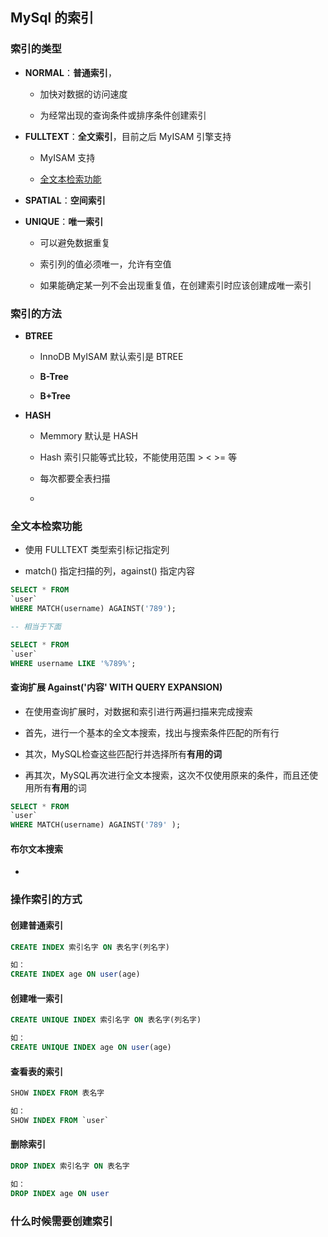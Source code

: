## MySql 的索引

### 索引的类型

- **NORMAL**：**普通索引**，
    - 加快对数据的访问速度

    - 为经常出现的查询条件或排序条件创建索引

- **FULLTEXT**：**全文索引**，目前之后 MyISAM 引擎支持

    - MyISAM 支持    

    - [全文本检索功能](#全文本检索功能)

- **SPATIAL**：**空间索引**


- **UNIQUE**：**唯一索引**
    - 可以避免数据重复

    - 索引列的值必须唯一，允许有空值

    - 如果能确定某一列不会出现重复值，在创建索引时应该创建成唯一索引

### 索引的方法

- **BTREE**

    - InnoDB MyISAM 默认索引是 BTREE
    
    - **B-Tree**
    

    - **B+Tree**

- **HASH**

    - Memmory 默认是 HASH

    - Hash 索引只能等式比较，不能使用范围 > < >= 等

    - 每次都要全表扫描

    - 

### 全文本检索功能

- 使用 FULLTEXT 类型索引标记指定列

- match() 指定扫描的列，against() 指定内容
```sql
SELECT * FROM
`user`
WHERE MATCH(username) AGAINST('789');

-- 相当于下面

SELECT * FROM
`user`
WHERE username LIKE '%789%';

```
#### 查询扩展 Against('内容' WITH QUERY EXPANSION)
- 在使用查询扩展时，对数据和索引进行两遍扫描来完成搜索

- 首先，进行一个基本的全文本搜索，找出与搜索条件匹配的所有行

- 其次，MySQL检查这些匹配行并选择所有**有用的词**

- 再其次，MySQL再次进行全文本搜索，这次不仅使用原来的条件，而且还使用所有**有用**的词
```sql
SELECT * FROM
`user`
WHERE MATCH(username) AGAINST('789' );
```

#### 布尔文本搜索

- 


### 操作索引的方式

#### 创建普通索引

```sql
CREATE INDEX 索引名字 ON 表名字(列名字)

如：
CREATE INDEX age ON user(age)
```

#### 创建唯一索引
```sql
CREATE UNIQUE INDEX 索引名字 ON 表名字(列名字)

如：
CREATE UNIQUE INDEX age ON user(age)
```

#### 查看表的索引
```sql
SHOW INDEX FROM 表名字

如：
SHOW INDEX FROM `user`
```


#### 删除索引
```sql
DROP INDEX 索引名字 ON 表名字

如：
DROP INDEX age ON user
```

### 什么时候需要创建索引
